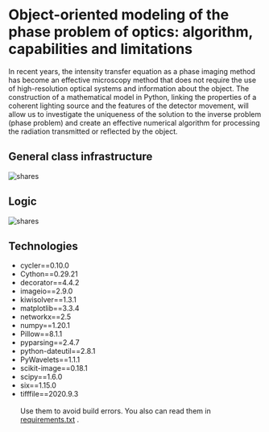 # Object-oriented modeling of the phase problem of optics: algorithm, capabilities and limitations <br/>
In recent years, the intensity transfer equation as a phase imaging method has become an effective microscopy method that does not require the use of high-resolution optical systems and information about the object. The construction of a mathematical model in Python, linking the properties of a coherent lighting source and the features of the detector movement, will allow us to investigate the uniqueness of the solution to the inverse problem (phase problem) and create an effective numerical algorithm for processing the radiation transmitted or reflected by the object.
## General class infrastructure
![shares](https://user-images.githubusercontent.com/54303323/111208557-f46c4380-85db-11eb-88c3-da4169aea3c0.jpg)
## Logic
![shares](https://user-images.githubusercontent.com/54303323/107850653-06a86580-6e15-11eb-8910-3854b2d798df.jpg)
## Technologies 
- cycler==0.10.0
- Cython==0.29.21
- decorator==4.4.2
- imageio==2.9.0
- kiwisolver==1.3.1
- matplotlib==3.3.4
- networkx==2.5
- numpy==1.20.1
- Pillow==8.1.1
- pyparsing==2.4.7
- python-dateutil==2.8.1
- PyWavelets==1.1.1
- scikit-image==0.18.1
- scipy==1.6.0
- six==1.15.0
- tifffile==2020.9.3 <br/><br/>
Use them to avoid build errors. You also can read them in [requirements.txt](https://github.com/megamott/TIE/blob/master/requirements.txt) .
